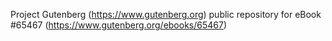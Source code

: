 Project Gutenberg (https://www.gutenberg.org) public repository for eBook #65467 (https://www.gutenberg.org/ebooks/65467)
